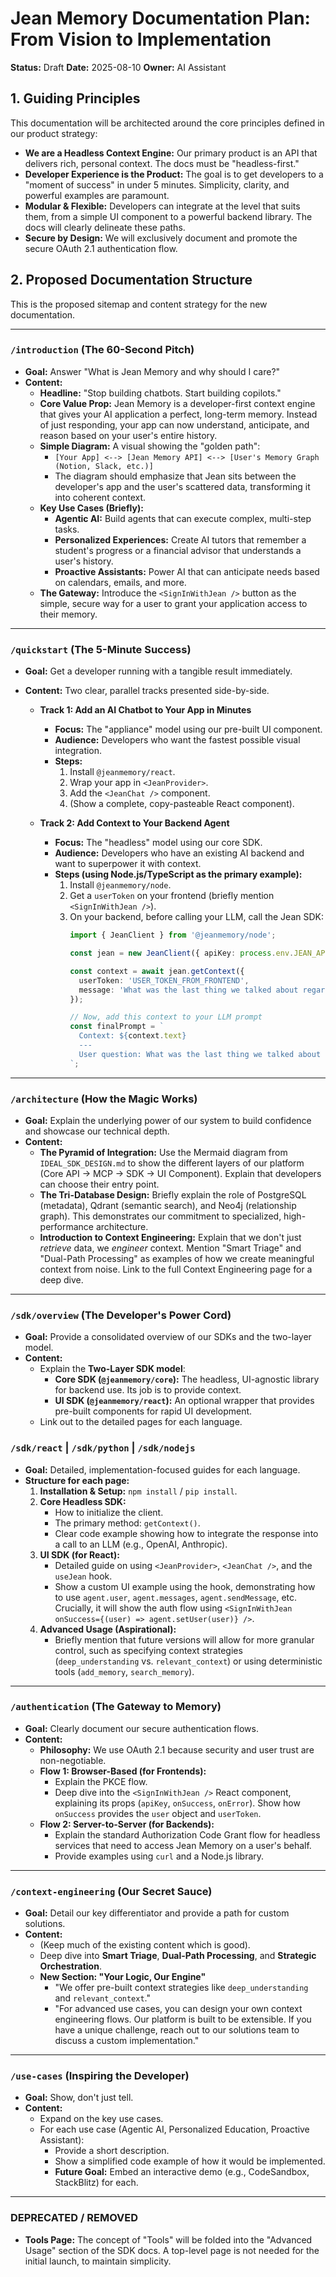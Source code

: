 # Jean Memory Documentation Plan: From Vision to Implementation

**Status:** Draft
**Date:** 2025-08-10
**Owner:** AI Assistant

## 1. Guiding Principles

This documentation will be architected around the core principles defined in our product strategy:

*   **We are a Headless Context Engine:** Our primary product is an API that delivers rich, personal context. The docs must be "headless-first."
*   **Developer Experience is the Product:** The goal is to get developers to a "moment of success" in under 5 minutes. Simplicity, clarity, and powerful examples are paramount.
*   **Modular & Flexible:** Developers can integrate at the level that suits them, from a simple UI component to a powerful backend library. The docs will clearly delineate these paths.
*   **Secure by Design:** We will exclusively document and promote the secure OAuth 2.1 authentication flow.

## 2. Proposed Documentation Structure

This is the proposed sitemap and content strategy for the new documentation.

---

### **`/introduction` (The 60-Second Pitch)**

*   **Goal:** Answer "What is Jean Memory and why should I care?"
*   **Content:**
    *   **Headline:** "Stop building chatbots. Start building copilots."
    *   **Core Value Prop:** Jean Memory is a developer-first context engine that gives your AI application a perfect, long-term memory. Instead of just responding, your app can now understand, anticipate, and reason based on your user's entire history.
    *   **Simple Diagram:** A visual showing the "golden path":
        *   `[Your App] <--> [Jean Memory API] <--> [User's Memory Graph (Notion, Slack, etc.)]`
        *   The diagram should emphasize that Jean sits between the developer's app and the user's scattered data, transforming it into coherent context.
    *   **Key Use Cases (Briefly):**
        *   **Agentic AI:** Build agents that can execute complex, multi-step tasks.
        *   **Personalized Experiences:** Create AI tutors that remember a student's progress or a financial advisor that understands a user's history.
        *   **Proactive Assistants:** Power AI that can anticipate needs based on calendars, emails, and more.
    *   **The Gateway:** Introduce the `<SignInWithJean />` button as the simple, secure way for a user to grant your application access to their memory.

---

### **`/quickstart` (The 5-Minute Success)**

*   **Goal:** Get a developer running with a tangible result immediately.
*   **Content:** Two clear, parallel tracks presented side-by-side.

    *   **Track 1: Add an AI Chatbot to Your App in Minutes**
        *   **Focus:** The "appliance" model using our pre-built UI component.
        *   **Audience:** Developers who want the fastest possible visual integration.
        *   **Steps:**
            1.  Install `@jeanmemory/react`.
            2.  Wrap your app in `<JeanProvider>`.
            3.  Add the `<JeanChat />` component.
            4.  (Show a complete, copy-pasteable React component).

    *   **Track 2: Add Context to Your Backend Agent**
        *   **Focus:** The "headless" model using our core SDK.
        *   **Audience:** Developers who have an existing AI backend and want to superpower it with context.
        *   **Steps (using Node.js/TypeScript as the primary example):**
            1.  Install `@jeanmemory/node`.
            2.  Get a `userToken` on your frontend (briefly mention `<SignInWithJean />`).
            3.  On your backend, before calling your LLM, call the Jean SDK:
                ```typescript
                import { JeanClient } from '@jeanmemory/node';

                const jean = new JeanClient({ apiKey: process.env.JEAN_API_KEY });

                const context = await jean.getContext({
                  userToken: 'USER_TOKEN_FROM_FRONTEND',
                  message: 'What was the last thing we talked about regarding the Q3 budget?'
                });

                // Now, add this context to your LLM prompt
                const finalPrompt = `
                  Context: ${context.text}
                  ---
                  User question: What was the last thing we talked about regarding the Q3 budget?
                `;
                ```

---

### **`/architecture` (How the Magic Works)**

*   **Goal:** Explain the underlying power of our system to build confidence and showcase our technical depth.
*   **Content:**
    *   **The Pyramid of Integration:** Use the Mermaid diagram from `IDEAL_SDK_DESIGN.md` to show the different layers of our platform (Core API -> MCP -> SDK -> UI Component). Explain that developers can choose their entry point.
    *   **The Tri-Database Design:** Briefly explain the role of PostgreSQL (metadata), Qdrant (semantic search), and Neo4j (relationship graph). This demonstrates our commitment to specialized, high-performance architecture.
    *   **Introduction to Context Engineering:** Explain that we don't just *retrieve* data, we *engineer* context. Mention "Smart Triage" and "Dual-Path Processing" as examples of how we create meaningful context from noise. Link to the full Context Engineering page for a deep dive.

---

### **`/sdk/overview` (The Developer's Power Cord)**

*   **Goal:** Provide a consolidated overview of our SDKs and the two-layer model.
*   **Content:**
    *   Explain the **Two-Layer SDK model**:
        *   **Core SDK (`@jeanmemory/core`):** The headless, UI-agnostic library for backend use. Its job is to provide context.
        *   **UI SDK (`@jeanmemory/react`):** An optional wrapper that provides pre-built components for rapid UI development.
    *   Link out to the detailed pages for each language.

### **`/sdk/react` | `/sdk/python` | `/sdk/nodejs`**

*   **Goal:** Detailed, implementation-focused guides for each language.
*   **Structure for each page:**
    1.  **Installation & Setup:** `npm install` / `pip install`.
    2.  **Core Headless SDK:**
        *   How to initialize the client.
        *   The primary method: `getContext()`.
        *   Clear code example showing how to integrate the response into a call to an LLM (e.g., OpenAI, Anthropic).
    3.  **UI SDK (for React):**
        *   Detailed guide on using `<JeanProvider>`, `<JeanChat />`, and the `useJean` hook.
        *   Show a custom UI example using the hook, demonstrating how to use `agent.user`, `agent.messages`, `agent.sendMessage`, etc. Crucially, it will show the auth flow using `<SignInWithJean onSuccess={(user) => agent.setUser(user)} />`.
    4.  **Advanced Usage (Aspirational):**
        *   Briefly mention that future versions will allow for more granular control, such as specifying context strategies (`deep_understanding` vs. `relevant_context`) or using deterministic tools (`add_memory`, `search_memory`).

---

### **`/authentication` (The Gateway to Memory)**

*   **Goal:** Clearly document our secure authentication flows.
*   **Content:**
    *   **Philosophy:** We use OAuth 2.1 because security and user trust are non-negotiable.
    *   **Flow 1: Browser-Based (for Frontends):**
        *   Explain the PKCE flow.
        *   Deep dive into the `<SignInWithJean />` React component, explaining its props (`apiKey`, `onSuccess`, `onError`). Show how `onSuccess` provides the `user` object and `userToken`.
    *   **Flow 2: Server-to-Server (for Backends):**
        *   Explain the standard Authorization Code Grant flow for headless services that need to access Jean Memory on a user's behalf.
        *   Provide examples using `curl` and a Node.js library.

---

### **`/context-engineering` (Our Secret Sauce)**

*   **Goal:** Detail our key differentiator and provide a path for custom solutions.
*   **Content:**
    *   (Keep much of the existing content which is good).
    *   Deep dive into **Smart Triage**, **Dual-Path Processing**, and **Strategic Orchestration**.
    *   **New Section: "Your Logic, Our Engine"**
        *   "We offer pre-built context strategies like `deep_understanding` and `relevant_context`."
        *   "For advanced use cases, you can design your own context engineering flows. Our platform is built to be extensible. If you have a unique challenge, reach out to our solutions team to discuss a custom implementation."

---

### **`/use-cases` (Inspiring the Developer)**

*   **Goal:** Show, don't just tell.
*   **Content:**
    *   Expand on the key use cases.
    *   For each use case (Agentic AI, Personalized Education, Proactive Assistant):
        *   Provide a short description.
        *   Show a simplified code example of how it would be implemented.
        *   **Future Goal:** Embed an interactive demo (e.g., CodeSandbox, StackBlitz) for each.

---

### **DEPRECATED / REMOVED**
*   **Tools Page:** The concept of "Tools" will be folded into the "Advanced Usage" section of the SDK docs. A top-level page is not needed for the initial launch, to maintain simplicity.
